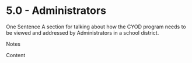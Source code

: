# 5.0 - Administrators

One Sentence
A section for talking about how the CYOD program needs to be viewed and addressed by Administrators in a school district.

Notes

Content

